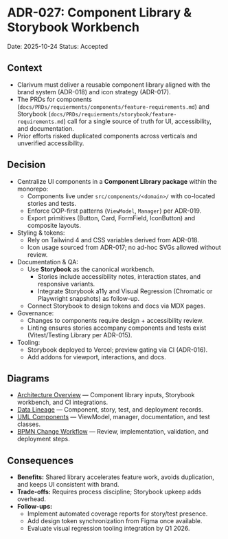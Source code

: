 # ADR-027: Component Library & Storybook Workbench
Date: 2025-10-24
Status: Accepted

## Context
- Clarivum must deliver a reusable component library aligned with the brand system (ADR-018) and icon strategy (ADR-017).
- The PRDs for components (`docs/PRDs/requierments/components/feature-requirements.md`) and Storybook (`docs/PRDs/requierments/storybook/feature-requirements.md`) call for a single source of truth for UI, accessibility, and documentation.
- Prior efforts risked duplicated components across verticals and unverified accessibility.

## Decision
- Centralize UI components in a **Component Library package** within the monorepo:
  - Components live under `src/components/<domain>/` with co-located stories and tests.
  - Enforce OOP-first patterns (`ViewModel`, `Manager`) per ADR-019.
  - Export primitives (Button, Card, FormField, IconButton) and composite layouts.
- Styling & tokens:
  - Rely on Tailwind 4 and CSS variables derived from ADR-018.
  - Icon usage sourced from ADR-017; no ad-hoc SVGs allowed without review.
- Documentation & QA:
  - Use **Storybook** as the canonical workbench.
    - Stories include accessibility notes, interaction states, and responsive variants.
    - Integrate Storybook a11y and Visual Regression (Chromatic or Playwright snapshots) as follow-up.
  - Connect Storybook to design tokens and docs via MDX pages.
- Governance:
  - Changes to components require design + accessibility review.
  - Linting ensures stories accompany components and tests exist (Vitest/Testing Library per ADR-015).
- Tooling:
  - Storybook deployed to Vercel; preview gating via CI (ADR-016).
  - Add addons for viewport, interactions, and docs.

## Diagrams
- [Architecture Overview](../diagrams/adr-027-component-library-and-storybook/architecture-overview.mmd) — Component library inputs, Storybook workbench, and CI integrations.
- [Data Lineage](../diagrams/adr-027-component-library-and-storybook/data-lineage.mmd) — Component, story, test, and deployment records.
- [UML Components](../diagrams/adr-027-component-library-and-storybook/uml-components.mmd) — ViewModel, manager, documentation, and test classes.
- [BPMN Change Workflow](../diagrams/adr-027-component-library-and-storybook/bpmn-change.mmd) — Review, implementation, validation, and deployment steps.

## Consequences
- **Benefits:** Shared library accelerates feature work, avoids duplication, and keeps UI consistent with brand.
- **Trade-offs:** Requires process discipline; Storybook upkeep adds overhead.
- **Follow-ups:**
  - Implement automated coverage reports for story/test presence.
  - Add design token synchronization from Figma once available.
  - Evaluate visual regression tooling integration by Q1 2026.
